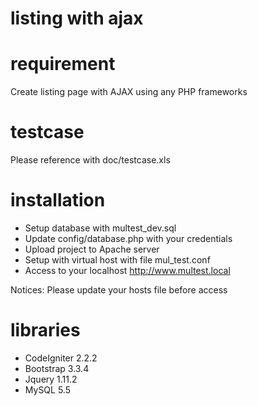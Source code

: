 listing with ajax
============

# requirement

Create listing page with AJAX using any PHP frameworks

# testcase

Please reference with doc/testcase.xls

# installation

- Setup database with multest_dev.sql
- Update config/database.php with your credentials
- Upload project to Apache server
- Setup with virtual host with file mul_test.conf
- Access to your localhost http://www.multest.local

Notices: Please update your hosts file before access

# libraries

- CodeIgniter 2.2.2
- Bootstrap 3.3.4
- Jquery 1.11.2
- MySQL 5.5